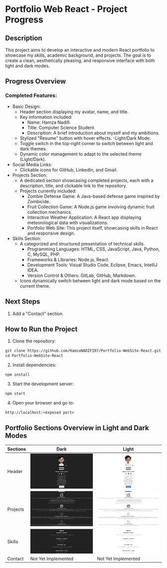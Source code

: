 # Portfolio Web React - Project Progress

## Description
This project aims to develop an interactive and modern React portfolio to showcase my skills, academic background, and projects. The goal is to create a clean, aesthetically pleasing, and responsive interface with both light and dark modes.

## Progress Overview
### Completed Features:
- Basic Design:
  - Header section displaying my avatar, name, and title.
  - Key information included:
    - Name: Hamza Nadifi.
    - Title: Computer Science Student.
    - Description: A brief introduction about myself and my ambitions.
  - Stylized "Resume" button with hover effects.
-Light/Dark Mode:
  - Toggle switch in the top-right corner to switch between light and dark themes.
  - Dynamic color management to adapt to the selected theme (Light/Dark).
- Social Media Links:
  - Clickable icons for GitHub, LinkedIn, and Gmail.
- Projects Section:
  - A dedicated section showcasing completed projects, each with a description, title, and clickable link to the repository.
  - Projects currently included:
    - Zombie Defense Game: A Java-based defense game inspired by Zombicide.
    - Fruit Collection Game: A Node.js game involving dynamic fruit collection mechanics.
    - Interactive Weather Application: A React app displaying meteorological data with visualizations.
    - Portfolio Web Site: This project itself, showcasing skills in React and responsive design.
- Skills Section:
  - A categorized and structured presentation of technical skills.
    - Programming Languages: HTML, CSS, JavaScript, Java, Python, C, MySQL, PHP.
    - Frameworks & Libraries: Node.js, React.
    - Development Tools: Visual Studio Code, Eclipse, Emacs, IntelliJ IDEA.
    - Version Control & Others: GitLab, GitHub, Markdown.
  - Icons dynamically switch between light and dark mode based on the current theme.

## Next Steps
1. Add a "Contact" section.

## How to Run the Project
1. Clone the repository:

```
git clone https://github.com/HamzaNADIFI07/Portfolio-WebSite-React.git
cd Portfolio-WebSite-React
```
2. Install dependencies:

```
npm install
```
3. Start the development server:

```
npm start
```
4. Open your browser and go to:

```
http://localhost:<exposed port> 
```

## Portfolio Sections Overview in Light and Dark Modes


| Sections     | Dark                                                                                                                                               | Light                                                                                                                                               |
|----------|----------------------------------------------------------------------------------------------------------------------------------------------------|-----------------------------------------------------------------------------------------------------------------------------------------------------|
| Header | ![Header_DARK](https://github.com/HamzaNADIFI07/Portfolio-WebSite-React/blob/9c306176ffd7698dc8faf999a6f9b6e4a0b54604/Images/Section1_Dark.png) | ![Header_LIGHT](https://github.com/HamzaNADIFI07/Portfolio-WebSite-React/blob/9c306176ffd7698dc8faf999a6f9b6e4a0b54604/Images/Section1_Light.png) |
| Projects | ![Projects_DARK](https://github.com/HamzaNADIFI07/Portfolio-WebSite-React/blob/9c306176ffd7698dc8faf999a6f9b6e4a0b54604/Images/Section2_Dark.png) | ![Projects_LIGHT](https://github.com/HamzaNADIFI07/Portfolio-WebSite-React/blob/9c306176ffd7698dc8faf999a6f9b6e4a0b54604/Images/Section2_Light.png) |
| Skills | ![Skills_DARK](https://github.com/HamzaNADIFI07/Portfolio-WebSite-React/blob/9c306176ffd7698dc8faf999a6f9b6e4a0b54604/Images/Section3_Dark.png)                                                                                                                                | ![Skills_LIGHT](https://github.com/HamzaNADIFI07/Portfolio-WebSite-React/blob/9c306176ffd7698dc8faf999a6f9b6e4a0b54604/Images/Section3_Light.png)                                                                                                                                 |
| Contact | Not Yet Implemented                                                                                                                                | Not Yet Implemented                                                                                                                                 |






